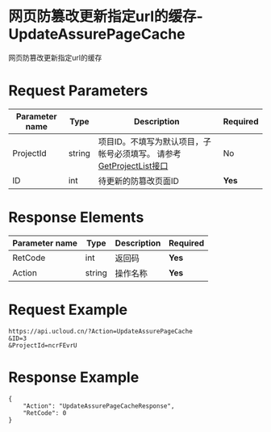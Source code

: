 # 网页防篡改更新指定url的缓存-UpdateAssurePageCache

网页防篡改更新指定url的缓存

# Request Parameters
|Parameter name|Type|Description|Required|
|---|---|---|---|
|ProjectId|string|	项目ID。不填写为默认项目，子帐号必须填写。 请参考[GetProjectList接口](api/summary/get_project_list)|No|
|ID|int|待更新的防篡改页面ID|**Yes**|

# Response Elements
|Parameter name|Type|Description|Required|
|---|---|---|---|
|RetCode|int|返回码|**Yes**|
|Action|string|操作名称|**Yes**|

# Request Example
```
https://api.ucloud.cn/?Action=UpdateAssurePageCache
&ID=3
&ProjectId=ncrFEvrU
```

# Response Example
```
{
    "Action": "UpdateAssurePageCacheResponse", 
    "RetCode": 0
}
```

